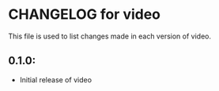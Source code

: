 # CHANGELOG for video

This file is used to list changes made in each version of video.

## 0.1.0:

* Initial release of video

